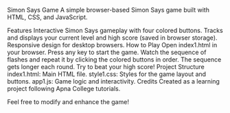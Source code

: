 Simon Says Game
A simple browser-based Simon Says game built with HTML, CSS, and JavaScript.

Features
Interactive Simon Says gameplay with four colored buttons.
Tracks and displays your current level and high score (saved in browser storage).
Responsive design for desktop browsers.
How to Play
Open index1.html in your browser.
Press any key to start the game.
Watch the sequence of flashes and repeat it by clicking the colored buttons in order.
The sequence gets longer each round. Try to beat your high score!
Project Structure
index1.html: Main HTML file.
style1.css: Styles for the game layout and buttons.
app1.js: Game logic and interactivity.
Credits
Created as a learning project following Apna College tutorials.

Feel free to modify and enhance the game!
